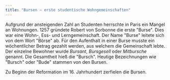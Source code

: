 ```yaml
---
title: "Bursen – erste studentische Wohngemeinschaften"
---
```


Aufgrund der ansteigenden Zahl an Studenten herrschte in Paris ein Mangel an Wohnungen. 1257 gründete Robert von Sorbonne die erste "Burse". Dies war eine Wohn-, Ess- und Lerngemeinschaft. Der Name "Burse" leitete sich von dem Wort "Börse" ab. Für den Aufenthalt in einer Burse musste ein wöchentlicher Betrag gezahlt werden, aus welchem die Gemeinschaft lebte. Der einzelne Bewohner wurde _Bursant_, _Bursgesell_ oder _Mitbursche_ genannt. Die Gesamtheit hieß die "Bursch". Heutige Bezeichnungen wie "Bursch" oder "Bude" stammen von den Bursen.

Zu Beginn der Reformation im 16. Jahrhundert zerfielen die Bursen.